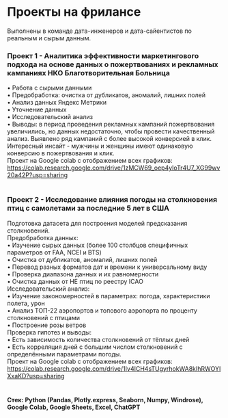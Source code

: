 # Проекты на фрилансе 
Выполнены в команде дата-инженеров и дата-сайентистов по реальным и сырым данным.   

### Проект 1 - Аналитика эффективности маркетингового подхода на основе данных о пожертвованиях и рекламных кампаниях НКО Благотворительная Больница     
• Работа с сырыми данными  
• Предобработка: очистка от дубликатов, аномалий, лишних полей  
• Анализ данных Яндекс Метрики  
• Уточнение данных  
• Исследовательский анализ  
• Выводы: в период проведения рекламных кампаний пожертвования увеличились, но данных недостаточно, чтобы провести качественный анализ. Выявлено ряд кампаний с более высокой конверсией в клик.   
Интересный инсайт - мужчины и женщины имеют одинаковую конверсию в пожертвования и клик.  
Проект на Google colab с отображением всех графиков:   
https://colab.research.google.com/drive/1zMCW69_oep4yIoTr4U7_XG99wv20a42P?usp=sharing
#
### Проект 2 - Исследование влияния погоды на столкновения птиц с самолетами за последние 5 лет в США  
Подготовка датасета для построения моделей предсказания столкновений.  
Предобработка данных:  
• Изучение сырых данных (более 100 столбцов специфичных параметров от FAA, NCEI и BTS)  
• Очистка от дубликатов, аномалий, лишних полей  
• Перевод разных форматов дат и времени к универсальному виду  
• Проверка диапазона данных и их равномерности  
• Очистка данных от НЕ птиц по реестру ICAO  
Исследовательский анализ:  
• Изучение закономерностей в параметрах: погода, характеристики полета, урон  
• Анализ ТОП-22 аэропортов и топового аэропорта по проценту столкновений с птицами  
• Построение розы ветров  
Проверка гипотез и выводы:  
• Есть зависимость количества столкновений от тёплых дней  
• Есть корреляция дней с большим числом столкновений с определёнными параметрами погоды.  
Проект на Google colab с отображением всех графиков:   
https://colab.research.google.com/drive/1Iv4ICH4sTUgyrhokWA8kIhRWOYIXxaKD?usp=sharing
# 
**Стек: Python (Pandas, Plotly.express, Seaborn, Numpy, Windrose), Google Colab, Google Sheets, Excel, ChatGPT**
